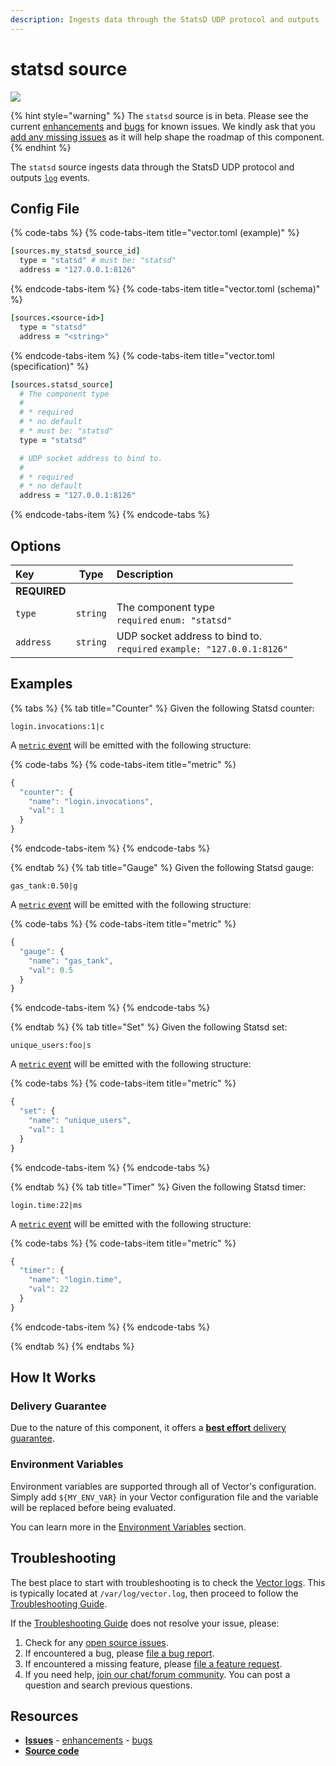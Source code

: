 ```yaml
---
description: Ingests data through the StatsD UDP protocol and outputs `log` events.
---
```


<!--
     THIS FILE IS AUTOOGENERATED!

     To make changes please edit the template located at:

     scripts/generate/templates/docs/usage/configuration/sources/statsd.md.erb
-->

# statsd source

![][images.statsd_source]

{% hint style="warning" %}
The `statsd` source is in beta. Please see the current
[enhancements][url.statsd_source_enhancements] and
[bugs][url.statsd_source_bugs] for known issues.
We kindly ask that you [add any missing issues][url.new_statsd_source_issue]
as it will help shape the roadmap of this component.
{% endhint %}

The `statsd` source ingests data through the StatsD UDP protocol and outputs [`log`][docs.log_event] events.

## Config File

{% code-tabs %}
{% code-tabs-item title="vector.toml (example)" %}
```coffeescript
[sources.my_statsd_source_id]
  type = "statsd" # must be: "statsd"
  address = "127.0.0.1:8126"
```
{% endcode-tabs-item %}
{% code-tabs-item title="vector.toml (schema)" %}
```coffeescript
[sources.<source-id>]
  type = "statsd"
  address = "<string>"
```
{% endcode-tabs-item %}
{% code-tabs-item title="vector.toml (specification)" %}
```coffeescript
[sources.statsd_source]
  # The component type
  # 
  # * required
  # * no default
  # * must be: "statsd"
  type = "statsd"

  # UDP socket address to bind to.
  # 
  # * required
  # * no default
  address = "127.0.0.1:8126"
```
{% endcode-tabs-item %}
{% endcode-tabs %}

## Options

| Key  | Type  | Description |
|:-----|:-----:|:------------|
| **REQUIRED** | | |
| `type` | `string` | The component type<br />`required` `enum: "statsd"` |
| `address` | `string` | UDP socket address to bind to.<br />`required` `example: "127.0.0.1:8126"` |

## Examples

{% tabs %}
{% tab title="Counter" %}
Given the following Statsd counter:

```
login.invocations:1|c
```

A [`metric` event][docs.metric_event] will be emitted with the following structure:

{% code-tabs %}
{% code-tabs-item title="metric" %}
```javascript
{
  "counter": {
    "name": "login.invocations",
    "val": 1
  }
}
```
{% endcode-tabs-item %}
{% endcode-tabs %}

{% endtab %}
{% tab title="Gauge" %}
Given the following Statsd gauge:

```
gas_tank:0.50|g
```

A [`metric` event][docs.metric_event] will be emitted with the following structure:

{% code-tabs %}
{% code-tabs-item title="metric" %}
```javascript
{
  "gauge": {
    "name": "gas_tank",
    "val": 0.5
  }
}
```
{% endcode-tabs-item %}
{% endcode-tabs %}

{% endtab %}
{% tab title="Set" %}
Given the following Statsd set:

```
unique_users:foo|s
```

A [`metric` event][docs.metric_event] will be emitted with the following structure:

{% code-tabs %}
{% code-tabs-item title="metric" %}
```javascript
{
  "set": {
    "name": "unique_users",
    "val": 1
  }
}
```
{% endcode-tabs-item %}
{% endcode-tabs %}

{% endtab %}
{% tab title="Timer" %}
Given the following Statsd timer:

```
login.time:22|ms 
```

A [`metric` event][docs.metric_event] will be emitted with the following structure:

{% code-tabs %}
{% code-tabs-item title="metric" %}
```javascript
{
  "timer": {
    "name": "login.time",
    "val": 22
  }
}
```
{% endcode-tabs-item %}
{% endcode-tabs %}

{% endtab %}
{% endtabs %}

## How It Works

### Delivery Guarantee

Due to the nature of this component, it offers a
[**best effort** delivery guarantee][docs.best_effort_delivery].

### Environment Variables

Environment variables are supported through all of Vector's configuration.
Simply add `${MY_ENV_VAR}` in your Vector configuration file and the variable
will be replaced before being evaluated.

You can learn more in the [Environment Variables][docs.configuration.environment-variables]
section.

## Troubleshooting

The best place to start with troubleshooting is to check the
[Vector logs][docs.monitoring_logs]. This is typically located at
`/var/log/vector.log`, then proceed to follow the
[Troubleshooting Guide][docs.troubleshooting].

If the [Troubleshooting Guide][docs.troubleshooting] does not resolve your
issue, please:

1. Check for any [open source issues][url.statsd_source_issues].
2. If encountered a bug, please [file a bug report][url.new_statsd_source_bug].
3. If encountered a missing feature, please [file a feature request][url.new_statsd_source_enhancement].
4. If you need help, [join our chat/forum community][url.vector_chat]. You can post a question and search previous questions.

## Resources

* [**Issues**][url.statsd_source_issues] - [enhancements][url.statsd_source_enhancements] - [bugs][url.statsd_source_bugs]
* [**Source code**][url.statsd_source_source]


[docs.best_effort_delivery]: ../../../about/guarantees.md#best-effort-delivery
[docs.configuration.environment-variables]: ../../../usage/configuration#environment-variables
[docs.log_event]: ../../../about/data-model/log.md
[docs.metric_event]: ../../../about/data-model/metric.md
[docs.monitoring_logs]: ../../../usage/administration/monitoring.md#logs
[docs.troubleshooting]: ../../../usage/guides/troubleshooting.md
[images.statsd_source]: ../../../assets/statsd-source.svg
[url.new_statsd_source_bug]: https://github.com/timberio/vector/issues/new?labels=Source%3A+statsd&labels=Type%3A+Bug
[url.new_statsd_source_enhancement]: https://github.com/timberio/vector/issues/new?labels=Source%3A+statsd&labels=Type%3A+Enhancement
[url.new_statsd_source_issue]: https://github.com/timberio/vector/issues/new?labels=Source%3A+statsd
[url.statsd_source_bugs]: https://github.com/timberio/vector/issues?q=is%3Aopen+is%3Aissue+label%3A%22Source%3A+statsd%22+label%3A%22Type%3A+Bug%22
[url.statsd_source_enhancements]: https://github.com/timberio/vector/issues?q=is%3Aopen+is%3Aissue+label%3A%22Source%3A+statsd%22+label%3A%22Type%3A+Enhancement%22
[url.statsd_source_issues]: https://github.com/timberio/vector/issues?q=is%3Aopen+is%3Aissue+label%3A%22Source%3A+statsd%22
[url.statsd_source_source]: https://github.com/timberio/vector/tree/master/src/sources/statsd/mod.rs
[url.vector_chat]: https://chat.vector.dev
